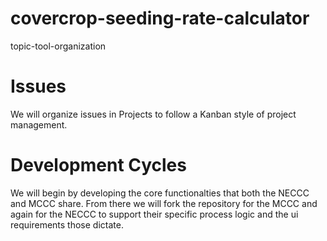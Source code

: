 # covercrop-seeding-rate-calculator

topic-tool-organization

# Issues

We will organize issues in Projects to follow a Kanban style of project management.

# Development Cycles

We will begin by developing the core functionalties that both the NECCC and MCCC share.
From there we will fork the repository for the MCCC and again for the NECCC to support their specific process logic and the ui requirements those dictate.
